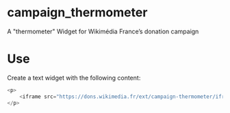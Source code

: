 campaign_thermometer
===================

A "thermometer" Widget for Wikimédia France’s donation campaign

# Use
Create a text widget with the following content:
```php
<p>
    <iframe src="https://dons.wikimedia.fr/ext/campaign-thermometer/iframe.php" width="250px" height="320px" frameborder="0"></iframe>
</p>
```

